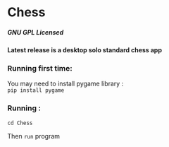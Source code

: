# Chess

##### GNU GPL Licensed

#### Latest release is a desktop solo standard chess app

### Running first time:

You may need to install pygame library :  
`pip install pygame`

### Running : 

`cd Chess`

Then `run` program
